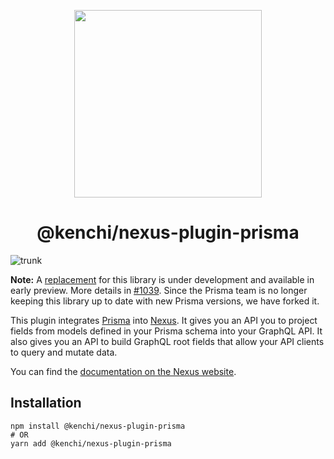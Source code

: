 <p align="center">
  <img src="https://i.imgur.com/8qvElTM.png" width="300" align="center" />
  <h1 align="center">@kenchi/nexus-plugin-prisma</h1>
</p>

![trunk](https://github.com/kenchi/nexus-plugin-prisma/workflows/trunk/badge.svg)

**Note:** A [replacement](https://github.com/prisma/nexus-prisma/) for this library is under development and available in early preview. More details in [#1039](https://github.com/graphql-nexus/nexus-plugin-prisma/issues/1039). Since the Prisma team is no longer keeping this library up to date with new Prisma versions, we have forked it.

This plugin integrates [Prisma](https://www.prisma.io/) into [Nexus](https://nexusjs.org/). It gives you an API you to project fields from models defined in your Prisma schema into your GraphQL API. It also gives you an API to build GraphQL root fields that allow your API clients to query and mutate data.

You can find the [documentation on the Nexus website](https://nexusjs.org/docs/plugins/prisma/overview).

## Installation

```
npm install @kenchi/nexus-plugin-prisma
# OR
yarn add @kenchi/nexus-plugin-prisma
```
